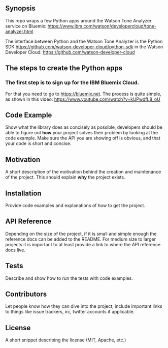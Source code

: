 ## Synopsis

This repo wraps a few Python apps around the Watson Tone Analyzer service on Bluemix: https://www.ibm.com/watson/developercloud/tone-analyzer.html

The interface between Python and the Watson Tone Analyzer is the Python SDK https://github.com/watson-developer-cloud/python-sdk in the  Watson Developer Cloud: https://github.com/watson-developer-cloud 

## The steps to create the Python apps

### The first step is to sign up for the IBM Bluemix Cloud. 
For that you need to go to https://bluemix.net.
The process is quite simple, as shown in this video: https://www.youtube.com/watch?v=kUPwdfL8_oU






## Code Example

Show what the library does as concisely as possible, developers should be able to figure out **how** your project solves their problem by looking at the code example. Make sure the API you are showing off is obvious, and that your code is short and concise.

## Motivation

A short description of the motivation behind the creation and maintenance of the project. This should explain **why** the project exists.

## Installation

Provide code examples and explanations of how to get the project.

## API Reference

Depending on the size of the project, if it is small and simple enough the reference docs can be added to the README. For medium size to larger projects it is important to at least provide a link to where the API reference docs live.

## Tests

Describe and show how to run the tests with code examples.

## Contributors

Let people know how they can dive into the project, include important links to things like issue trackers, irc, twitter accounts if applicable.

## License

A short snippet describing the license (MIT, Apache, etc.)

